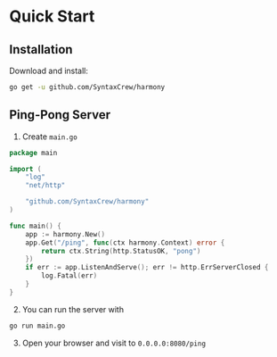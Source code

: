 # Quick Start

## Installation
Download and install:
``` bash
go get -u github.com/SyntaxCrew/harmony
```

## Ping-Pong Server
1. Create `main.go`
``` go
package main

import (
    "log"
    "net/http"

    "github.com/SyntaxCrew/harmony"
)

func main() {
    app := harmony.New()
    app.Get("/ping", func(ctx harmony.Context) error {
        return ctx.String(http.StatusOK, "pong")
    })
    if err := app.ListenAndServe(); err != http.ErrServerClosed {
        log.Fatal(err)
    }
}
```
2. You can run the server with
``` bash
go run main.go
```
3. Open your browser and visit to `0.0.0.0:8080/ping`
